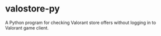 # valostore-py
A Python program for checking Valorant store offers without logging in to Valorant game client.
